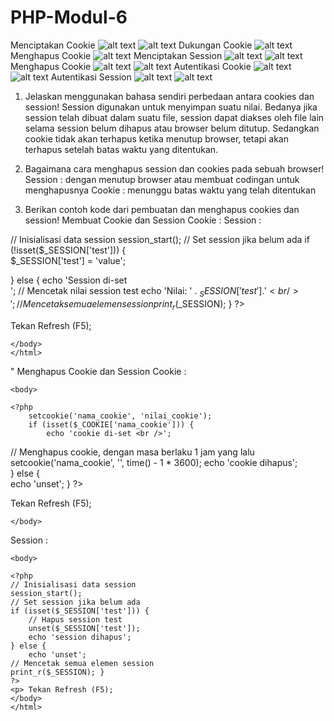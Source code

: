 # PHP-Modul-6

Menciptakan Cookie
    ![alt text](https://github.com/RaflyAmartharizqi/PHP-Modul-6/blob/master/menciptakanCookie1.png)
    ![alt text](https://github.com/RaflyAmartharizqi/PHP-Modul-6/blob/master/menciptakanCookie2.png)
    Dukungan Cookie
    ![alt text](https://github.com/RaflyAmartharizqi/PHP-Modul-6/blob/master/dukunganCookie.png)
    Menghapus Cookie
    ![alt text](https://github.com/RaflyAmartharizqi/PHP-Modul-6/blob/master/menghapusCookie.png)
    Menciptakan Session
    ![alt text](https://github.com/RaflyAmartharizqi/PHP-Modul-6/blob/master/menciptakanSession1.png)
    ![alt text](https://github.com/RaflyAmartharizqi/PHP-Modul-6/blob/master/menciptakanSession2.png)
    Menghapus Cookie
    ![alt text](https://github.com/RaflyAmartharizqi/PHP-Modul-6/blob/master/menghapusCookie.png)
    ![alt text](https://github.com/RaflyAmartharizqi/PHP-Modul-6/blob/master/menghapusCookie2.php.png)
    Autentikasi Cookie
    ![alt text](https://github.com/RaflyAmartharizqi/PHP-Modul-6/blob/master/autentikasi1.png)
    ![alt text](https://github.com/RaflyAmartharizqi/PHP-Modul-6/blob/master/autentikasi2.png)
    Autentikasi Session
    ![alt text](https://github.com/RaflyAmartharizqi/PHP-Modul-6/blob/master/autentikasi_cookie/praktikum1.png)
    ![alt text](https://github.com/RaflyAmartharizqi/PHP-Modul-6/blob/master/autentikasi_cookie/praktikum2.png)


1. Jelaskan menggunakan bahasa sendiri perbedaan antara cookies dan session!
  Session digunakan untuk menyimpan suatu nilai. Bedanya jika session telah dibuat dalam suatu file, session dapat diakses oleh file lain selama
  session belum dihapus atau browser belum ditutup. Sedangkan cookie tidak akan terhapus ketika menutup browser, tetapi akan terhapus 
  setelah batas waktu yang ditentukan.
2. Bagaimana cara menghapus session dan cookies pada sebuah browser! 
  Session : dengan menutup browser atau membuat codingan untuk menghapusnya
   Cookie : menunggu batas waktu yang telah ditentukan
3. Berikan contoh kode dari pembuatan dan menghapus cookies dan session!
  Membuat Cookie dan Session
  Cookie : <?php  
           Setcookie('nama_cookie', 'nilai_cookie');  
           echo $_COOKIE['nama_cookie']; 
            ?>
  Session :<html> 

    <head>   
        <title>Set Session</title> 
    </head>  
    
    <body>  
    
    <?php  
// Inisialisasi data session 
session_start(); 
// Set session jika belum ada 
if (!isset($_SESSION['test'])) {   
    $_SESSION['test'] = 'value';

} else { 
    echo 'Session di-set <br />'; 
    // Mencetak nilai session test 
    echo 'Nilai: ' . $_SESSION['test'] . '<br />';  
  // Mencetak semua elemen session   
  print_r($_SESSION); } 
    ?>  
    <p> Tekan Refresh (F5); 
    
    </body> 
    </html> 
 "
 Menghapus Cookie dan Session
 Cookie :
 <html> 
    <head>   
        <title>Hapus Cookie</title> 
    </head> 
    
    <body> 
    
    <?php 
        setcookie('nama_cookie', 'nilai_cookie'); 
        if (isset($_COOKIE['nama_cookie'])) {   
            echo 'cookie di-set <br />'; 
// Menghapus cookie, dengan masa berlaku 1 jam yang lalu 
    setcookie('nama_cookie', '', time() - 1 * 3600); 
    echo 'cookie dihapus';  
    } else {   
        echo 'unset'; } 
    ?>  
<p> Tekan Refresh (F5); 

    </body> 
</html> 
 Session :
            <html>  
    <head>   
        <title>Hapus Session</title> 
    </head>  
    
    <body>  
    
    <?php  
    // Inisialisasi data session 
    session_start(); 
    // Set session jika belum ada 
    if (isset($_SESSION['test'])) {   
        // Hapus session test 
        unset($_SESSION['test']);   
        echo 'session dihapus'; 
    } else {   
        echo 'unset';   
    // Mencetak semua elemen session   
    print_r($_SESSION); } 
    ?>  
    <p> Tekan Refresh (F5); 
    </body> 
    </html>
    
     
    
    
    
    
    
